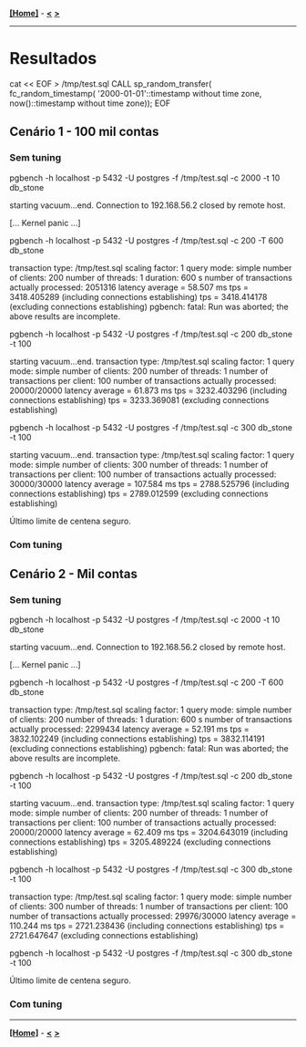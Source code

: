 [**[Home]**](../README.md "Página inicial") - 
[**<**](06_tests.md "Testes")
[**>**]()

---

# Resultados

cat << EOF > /tmp/test.sql
CALL sp_random_transfer(
	fc_random_timestamp(
		'2000-01-01'::timestamp without time zone,
		now()::timestamp without time zone));
EOF

## Cenário 1 - 100 mil contas
### Sem tuning

pgbench -h localhost -p 5432 -U postgres -f /tmp/test.sql -c 2000 -t 10 db_stone

starting vacuum...end.
Connection to 192.168.56.2 closed by remote host.

[... Kernel panic ...]

pgbench -h localhost -p 5432 -U postgres -f /tmp/test.sql -c 200 -T 600 db_stone

transaction type: /tmp/test.sql
scaling factor: 1
query mode: simple
number of clients: 200
number of threads: 1
duration: 600 s
number of transactions actually processed: 2051316
latency average = 58.507 ms
tps = 3418.405289 (including connections establishing)
tps = 3418.414178 (excluding connections establishing)
pgbench: fatal: Run was aborted; the above results are incomplete.

pgbench -h localhost -p 5432 -U postgres -f /tmp/test.sql -c 200 db_stone -t 100

starting vacuum...end.
transaction type: /tmp/test.sql
scaling factor: 1
query mode: simple
number of clients: 200
number of threads: 1
number of transactions per client: 100
number of transactions actually processed: 20000/20000
latency average = 61.873 ms
tps = 3232.403296 (including connections establishing)
tps = 3233.369081 (excluding connections establishing)

pgbench -h localhost -p 5432 -U postgres -f /tmp/test.sql -c 300 db_stone -t 100

starting vacuum...end.
transaction type: /tmp/test.sql
scaling factor: 1
query mode: simple
number of clients: 300
number of threads: 1
number of transactions per client: 100
number of transactions actually processed: 30000/30000
latency average = 107.584 ms
tps = 2788.525796 (including connections establishing)
tps = 2789.012599 (excluding connections establishing)

Último limite de centena seguro.

### Com tuning

## Cenário 2 - Mil contas
### Sem tuning

pgbench -h localhost -p 5432 -U postgres -f /tmp/test.sql -c 2000 -t 10 db_stone

starting vacuum...end.
Connection to 192.168.56.2 closed by remote host.

[... Kernel panic ...]


pgbench -h localhost -p 5432 -U postgres -f /tmp/test.sql -c 200 -T 600 db_stone

transaction type: /tmp/test.sql
scaling factor: 1
query mode: simple
number of clients: 200
number of threads: 1
duration: 600 s
number of transactions actually processed: 2299434
latency average = 52.191 ms
tps = 3832.102249 (including connections establishing)
tps = 3832.114191 (excluding connections establishing)
pgbench: fatal: Run was aborted; the above results are incomplete.


pgbench -h localhost -p 5432 -U postgres -f /tmp/test.sql -c 200 db_stone -t 100

starting vacuum...end.
transaction type: /tmp/test.sql
scaling factor: 1
query mode: simple
number of clients: 200
number of threads: 1
number of transactions per client: 100
number of transactions actually processed: 20000/20000
latency average = 62.409 ms
tps = 3204.643019 (including connections establishing)
tps = 3205.489224 (excluding connections establishing)


pgbench -h localhost -p 5432 -U postgres -f /tmp/test.sql -c 300 db_stone -t 100

transaction type: /tmp/test.sql
scaling factor: 1
query mode: simple
number of clients: 300
number of threads: 1
number of transactions per client: 100
number of transactions actually processed: 29976/30000
latency average = 110.244 ms
tps = 2721.238436 (including connections establishing)
tps = 2721.647647 (excluding connections establishing)

pgbench -h localhost -p 5432 -U postgres -f /tmp/test.sql -c 300 db_stone -t 100

Último limite de centena seguro.

### Com tuning

---

[**[Home]**](../README.md "Página inicial") - 
[**<**](06_tests.md "Testes")
[**>**]()